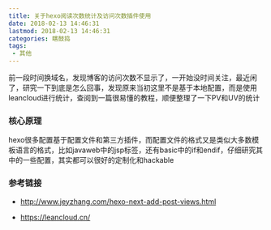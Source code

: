 ```yaml
---
title: 关于hexo阅读次数统计及访问次数插件使用
date: 2018-02-13 14:46:31
lastmod: 2018-02-13 14:46:31
categories: 瞎鼓捣
tags: 
 - 其他
---
```


前一段时间换域名，发现博客的访问次数不显示了，一开始没时间关注，最近闲了，研究一下到底是怎么回事，发现原来当初这里不是基于本地配置，而是使用leancloud进行统计，查阅到一篇很易懂的教程，顺便整理了一下PV和UV的统计

<!--more-->

### 核心原理

hexo很多配置基于配置文件和第三方插件，而配置文件的格式又是类似大多数模板语言的格式，比如javaweb中的jsp标签，还有basic中的if和endif，仔细研究其中的一些配置，其实都可以很好的定制化和hackable

### 参考链接

- <a href="http://www.jeyzhang.com/hexo-next-add-post-views.html">http://www.jeyzhang.com/hexo-next-add-post-views.html</a>

- <a href="https://leancloud.cn/">https://leancloud.cn/</a>
